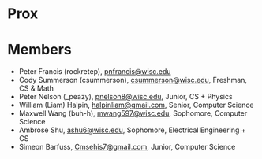 # Prox

# Members

- Peter Francis (rockretep), pnfrancis@wisc.edu
- Cody Summerson (csummerson), csummerson@wisc.edu, Freshman, CS & Math
- Peter Nelson (_peazy), pnelson8@wisc.edu, Junior, CS + Physics
- William (Liam) Halpin, halpinliam@gmail.com, Senior, Computer Science
- Maxwell Wang (buh-h), mwang597@wisc.edu, Sophomore, Computer Science
- Ambrose Shu, ashu6@wisc.edu, Sophomore, Electrical Engineering + CS
- Simeon Barfuss, Cmsehis7@gmail.com, Junior, Computer Science
